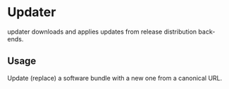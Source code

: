 # Updater

updater downloads and applies updates from release distribution
back-ends.

## Usage

Update (replace) a software bundle with a new one from a canonical
URL.

